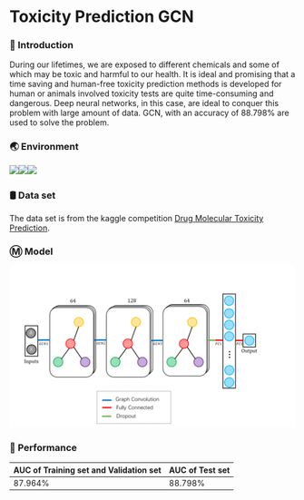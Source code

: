 # Toxicity Prediction GCN

### :book: Introduction

During our lifetimes, we are exposed to different chemicals and some of which may be toxic and harmful to our health. It is ideal and promising that a time saving and human-free toxicity prediction methods is developed for human or animals involved toxicity tests are quite time-consuming and dangerous. Deep neural networks, in this case, are ideal to conquer this problem with large amount of data. GCN, with an accuracy of 88.798% are used to solve the problem.

### :earth_asia: Environment

![](https://img.shields.io/badge/Python-3.7.9-green)![](https://img.shields.io/badge/Pytorch-1.1.0-orange)![](https://img.shields.io/badge/rdkit-2020-blue)

### :oil_drum: Data set

The data set is from the kaggle competition [Drug Molecular Toxicity Prediction](https://www.kaggle.com/c/cs410-2020-fall-ai-project-1).

### :m: Model

![](https://github.com/PeiyuChen1005/Toxicity-Prediction-GCN/blob/main/img/GCN.png?raw=true)

### :triangular_flag_on_post: Performance

| AUC of Training set and Validation set | AUC of Test set |
| -------------------------------------- | --------------- |
| 87.964%                                | 88.798%         |

